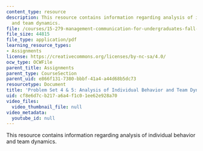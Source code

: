 ```yaml
---
content_type: resource
description: This resource contains information regarding analysis of individual behavior
  and team dynamics.
file: /courses/15-279-management-communication-for-undergraduates-fall-2012/cf8e6d7cb217a6a4f1c01ee62e928a70_MIT15_279F12_pset4and5.pdf
file_size: 44815
file_type: application/pdf
learning_resource_types:
- Assignments
license: https://creativecommons.org/licenses/by-nc-sa/4.0/
ocw_type: OCWFile
parent_title: Assignments
parent_type: CourseSection
parent_uid: e866f131-7380-bbbf-41a4-a44d68b5dc73
resourcetype: Document
title: 'Problem Set 4 & 5: Analysis of Individual Behavior and Team Dynamics'
uid: cf8e6d7c-b217-a6a4-f1c0-1ee62e928a70
video_files:
  video_thumbnail_file: null
video_metadata:
  youtube_id: null
---
```

This resource contains information regarding analysis of individual behavior and team dynamics.